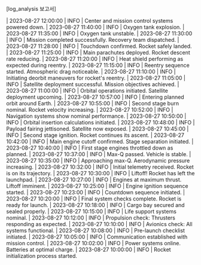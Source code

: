 [log_analysis 보고서]

| 2023-08-27 12:00:00 | INFO | Center and mission control systems powered down.
| 2023-08-27 11:40:00 | INFO | Oxygen tank explosion.
| 2023-08-27 11:35:00 | INFO | Oxygen tank unstable.
| 2023-08-27 11:30:00 | INFO | Mission completed successfully. Recovery team dispatched.
| 2023-08-27 11:28:00 | INFO | Touchdown confirmed. Rocket safely landed.
| 2023-08-27 11:25:00 | INFO | Main parachutes deployed. Rocket descent rate reducing.
| 2023-08-27 11:20:00 | INFO | Heat shield performing as expected during reentry.
| 2023-08-27 11:15:00 | INFO | Reentry sequence started. Atmospheric drag noticeable.
| 2023-08-27 11:10:00 | INFO | Initiating deorbit maneuvers for rocket's reentry.
| 2023-08-27 11:05:00 | INFO | Satellite deployment successful. Mission objectives achieved.
| 2023-08-27 11:00:00 | INFO | Orbital operations initiated. Satellite deployment upcoming.
| 2023-08-27 10:57:00 | INFO | Entering planned orbit around Earth.
| 2023-08-27 10:55:00 | INFO | Second stage burn nominal. Rocket velocity increasing.
| 2023-08-27 10:52:00 | INFO | Navigation systems show nominal performance.
| 2023-08-27 10:50:00 | INFO | Orbital insertion calculations initiated.
| 2023-08-27 10:48:00 | INFO | Payload fairing jettisoned. Satellite now exposed.
| 2023-08-27 10:45:00 | INFO | Second stage ignition. Rocket continues its ascent.
| 2023-08-27 10:42:00 | INFO | Main engine cutoff confirmed. Stage separation initiated.
| 2023-08-27 10:40:00 | INFO | First stage engines throttled down as planned.
| 2023-08-27 10:37:00 | INFO | Max-Q passed. Vehicle is stable.
| 2023-08-27 10:35:00 | INFO | Approaching max-Q. Aerodynamic pressure increasing.
| 2023-08-27 10:32:00 | INFO | Initial telemetry received. Rocket is on its trajectory.
| 2023-08-27 10:30:00 | INFO | Liftoff! Rocket has left the launchpad.
| 2023-08-27 10:27:00 | INFO | Engines at maximum thrust. Liftoff imminent.
| 2023-08-27 10:25:00 | INFO | Engine ignition sequence started.
| 2023-08-27 10:23:00 | INFO | Countdown sequence initiated.
| 2023-08-27 10:20:00 | INFO | Final system checks complete. Rocket is ready for launch.
| 2023-08-27 10:18:00 | INFO | Cargo bay secured and sealed properly.
| 2023-08-27 10:15:00 | INFO | Life support systems nominal.
| 2023-08-27 10:12:00 | INFO | Propulsion check: Thrusters responding as expected.
| 2023-08-27 10:10:00 | INFO | Avionics check: All systems functional.
| 2023-08-27 10:08:00 | INFO | Pre-launch checklist initiated.
| 2023-08-27 10:05:00 | INFO | Communication established with mission control.
| 2023-08-27 10:02:00 | INFO | Power systems online. Batteries at optimal charge.
| 2023-08-27 10:00:00 | INFO | Rocket initialization process started.
